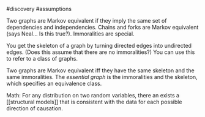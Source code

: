 #discovery #assumptions 

Two graphs are Markov equivalent if they imply the same set of dependencies and independencies. Chains and forks are Markov equivalent (says Neal... Is this true?). Immoralities are special.

You get the skeleton of a graph by turning directed edges into undirected edges. (Does this assume that there are no immoralities?) You can use this to refer to a class of graphs.

Two graphs are Markov equivalent iff they have the same skeleton and the same immoralities. The *essential graph* is the immoralities and the skeleton, which specifies an equivalence class.

Math: For any distribution on two random variables, there an exists a [[structural models]] that is consistent with the data for each possible direction of causation.